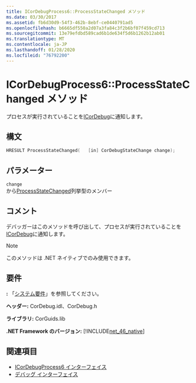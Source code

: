 ```yaml
---
title: ICorDebugProcess6::ProcessStateChanged メソッド
ms.date: 03/30/2017
ms.assetid: fb6d30d9-54f3-462b-8ebf-ce0440791ad5
ms.openlocfilehash: b6665df550a2d07a3fa84c3f2b6bf07f459cd713
ms.sourcegitcommit: 13e79efdbd589cad6b1de634f5d6b1262b12ab01
ms.translationtype: MT
ms.contentlocale: ja-JP
ms.lasthandoff: 01/28/2020
ms.locfileid: "76792200"
---
```

# <a name="icordebugprocess6processstatechanged-method"></a>ICorDebugProcess6::ProcessStateChanged メソッド
プロセスが実行されていることを[ICorDebug](icordebug-interface.md)に通知します。  
  
## <a name="syntax"></a>構文  
  
```cpp  
HRESULT ProcessStateChanged(   [in] CorDebugStateChange change);  
```  
  
## <a name="parameters"></a>パラメーター  
 `change`  
 から[ProcessStateChanged](icordebugprocess6-processstatechanged-method.md)列挙型のメンバー  
  
## <a name="remarks"></a>コメント  
 デバッガーはこのメソッドを呼び出して、プロセスが実行されていることを[ICorDebug](icordebug-interface.md)に通知します。  
  
> [!NOTE]
> このメソッドは .NET ネイティブでのみ使用できます。  
  
## <a name="requirements"></a>要件  
 **:** 「[システム要件](../../../../docs/framework/get-started/system-requirements.md)」を参照してください。  
  
 **ヘッダー:** CorDebug.idl、CorDebug.h  
  
 **ライブラリ:** CorGuids.lib  
  
 **.NET Framework のバージョン:** [!INCLUDE[net_46_native](../../../../includes/net-46-native-md.md)]  
  
## <a name="see-also"></a>関連項目

- [ICorDebugProcess6 インターフェイス](icordebugprocess6-interface.md)
- [デバッグ インターフェイス](debugging-interfaces.md)
